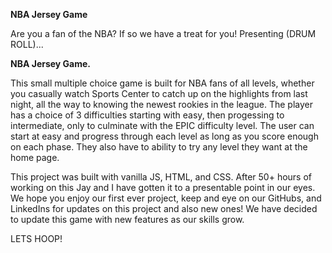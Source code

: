 **NBA Jersey Game**

Are you a fan of the NBA? If so we have a treat for you! Presenting (DRUM ROLL)...

**NBA Jersey Game.**

This small multiple choice game is built for NBA fans of all levels, whether you casually watch Sports Center to catch up on the highlights from last night, all the way to knowing the newest rookies in the league. The player has a choice of 3 difficulties starting with easy, then progessing to intermediate, only to culminate with the EPIC difficulty level. The user can start at easy and progress through each level as long as you score enough on each phase. They also have to ability to try any level they want at the home page.

This project was built with vanilla JS, HTML, and CSS. After 50+ hours of working on this Jay and I have gotten it to a presentable point in our eyes. We hope you enjoy our first ever project, keep and eye on our GitHubs, and LinkedIns for updates on this project and also new ones! We have decided to update this game with new features as our skills grow. 

LETS HOOP!
